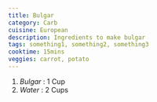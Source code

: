 ```yaml
---
title: Bulgar
category: Carb
cuisine: European
description: Ingredients to make bulgar
tags: something1, something2, something3
cooktime: 15mins
veggies: carrot, potato
---
```

1. *Bulgar* : 1 Cup
2. *Water* : 2 Cups
